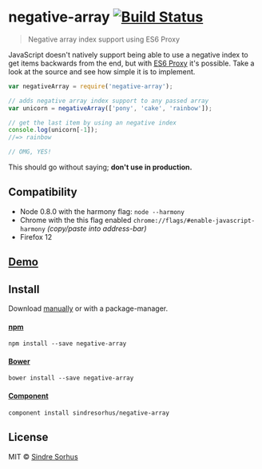 # negative-array [![Build Status](https://secure.travis-ci.org/sindresorhus/negative-array.png?branch=master)](http://travis-ci.org/sindresorhus/negative-array)

> Negative array index support using ES6 Proxy

JavaScript doesn't natively support being able to use a negative index to get items backwards from the end, but with [ES6 Proxy](http://soft.vub.ac.be/~tvcutsem/proxies/) it's possible. Take a look at the source and see how simple it is to implement.

```js
var negativeArray = require('negative-array');

// adds negative array index support to any passed array
var unicorn = negativeArray(['pony', 'cake', 'rainbow']);

// get the last item by using an negative index
console.log(unicorn[-1]);
//=> rainbow

// OMG, YES!
```

This should go without saying; **don't use in production.**


## Compatibility

- Node 0.8.0 with the harmony flag: `node --harmony`
- Chrome with the this flag enabled `chrome://flags/#enable-javascript-harmony` *(copy/paste into address-bar)*
- Firefox 12


## [Demo](http://sindresorhus.com/negative-array)


## Install

Download [manually](https://github.com/sindresorhus/negative-array/releases) or with a package-manager.

#### [npm](https://npmjs.org/package/negative-array)

```
npm install --save negative-array
```

#### [Bower](http://bower.io)

```
bower install --save negative-array
```

#### [Component](https://github.com/component/component)

```
component install sindresorhus/negative-array
```


## License

MIT © [Sindre Sorhus](http://sindresorhus.com)
